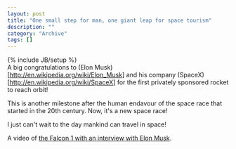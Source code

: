 ```yaml
--- 
layout: post 
title: "One small step for man, one giant leap for space tourism"
description: ""
category: "Archive"
tags: []
---
```

{% include JB/setup %}  
A big congratulations to (Elon Musk)[http://en.wikipedia.org/wiki/Elon_Musk] and his company (SpaceX)[http://en.wikipedia.org/wiki/SpaceX] for the first privately sponsored rocket to reach orbit!

This is another milestone after the human endavour of the space race that started in the 20th century. Now, it's a new space race!

I just can't wait to the day mankind can travel in space!

A video of [the Falcon 1 with an interview with Elon Musk](http://www.youtube.com/v/8FQhtMrUQlE&hl=en&fs=1).


